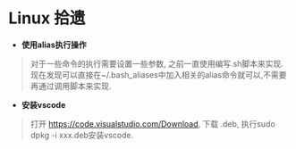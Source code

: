 # Linux 拾遗

- **使用alias执行操作**
> 对于一些命令的执行需要设置一些参数, 之前一直使用编写.sh脚本来实现. 现在发现可以直接在~/.bash_aliases中加入相关的alias命令就可以,不需要再通过调用脚本来实现.

- **安装vscode**
> 打开 https://code.visualstudio.com/Download, 下载 .deb, 执行sudo dpkg -i xxx.deb安装vscode.